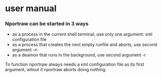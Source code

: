 # user manual
### Nportraw can be started in 3 ways
* as a process in the current shell terminal, use only one argument: xml configuration file
* as a process that creates the next empty runfile and aborts, use second argument -n
* as a deamon that runs in the background, use second argument -r

To function nportraw always needs a xml configuration file as its first argument, witout it nportraw aborts doing nothing.
